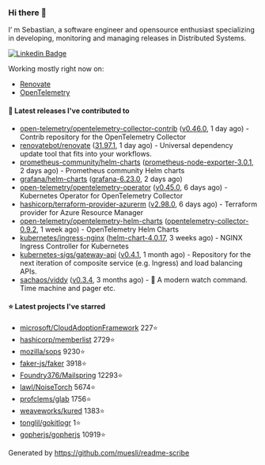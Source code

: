### Hi there 👋

I’ m Sebastian, a software engineer and opensource enthusiast specializing in developing, monitoring and managing releases in Distributed Systems.

[![Linkedin Badge](https://img.shields.io/badge/-LinkedIn-blue?style=flat&logo=Linkedin&logoColor=white&link=https://www.linkedin.com/in/sebastian-poxhofer/)](https://www.linkedin.com/in/sebastian-poxhofer/)

Working mostly right now on:
- [Renovate](https://github.com/renovatebot/renovate)
- [OpenTelemetry](https://github.com/open-telemetry)



#### 🚀 Latest releases I've contributed to

- [open-telemetry/opentelemetry-collector-contrib](https://github.com/open-telemetry/opentelemetry-collector-contrib) ([v0.46.0](https://github.com/open-telemetry/opentelemetry-collector-contrib/releases/tag/v0.46.0), 1 day ago) - Contrib repository for the OpenTelemetry Collector
- [renovatebot/renovate](https://github.com/renovatebot/renovate) ([31.97.1](https://github.com/renovatebot/renovate/releases/tag/31.97.1), 1 day ago) - Universal dependency update tool that fits into your workflows.
- [prometheus-community/helm-charts](https://github.com/prometheus-community/helm-charts) ([prometheus-node-exporter-3.0.1](https://github.com/prometheus-community/helm-charts/releases/tag/prometheus-node-exporter-3.0.1), 2 days ago) - Prometheus community Helm charts
- [grafana/helm-charts](https://github.com/grafana/helm-charts) ([grafana-6.23.0](https://github.com/grafana/helm-charts/releases/tag/grafana-6.23.0), 2 days ago)
- [open-telemetry/opentelemetry-operator](https://github.com/open-telemetry/opentelemetry-operator) ([v0.45.0](https://github.com/open-telemetry/opentelemetry-operator/releases/tag/v0.45.0), 6 days ago) - Kubernetes Operator for OpenTelemetry Collector
- [hashicorp/terraform-provider-azurerm](https://github.com/hashicorp/terraform-provider-azurerm) ([v2.98.0](https://github.com/hashicorp/terraform-provider-azurerm/releases/tag/v2.98.0), 6 days ago) - Terraform provider for Azure Resource Manager
- [open-telemetry/opentelemetry-helm-charts](https://github.com/open-telemetry/opentelemetry-helm-charts) ([opentelemetry-collector-0.9.2](https://github.com/open-telemetry/opentelemetry-helm-charts/releases/tag/opentelemetry-collector-0.9.2), 1 week ago) - OpenTelemetry Helm Charts
- [kubernetes/ingress-nginx](https://github.com/kubernetes/ingress-nginx) ([helm-chart-4.0.17](https://github.com/kubernetes/ingress-nginx/releases/tag/helm-chart-4.0.17), 3 weeks ago) - NGINX Ingress Controller for Kubernetes
- [kubernetes-sigs/gateway-api](https://github.com/kubernetes-sigs/gateway-api) ([v0.4.1](https://github.com/kubernetes-sigs/gateway-api/releases/tag/v0.4.1), 1 month ago) - Repository for the next iteration of composite service (e.g. Ingress) and load balancing APIs.
- [sachaos/viddy](https://github.com/sachaos/viddy) ([v0.3.4](https://github.com/sachaos/viddy/releases/tag/v0.3.4), 3 months ago) - 👀 A modern watch command. Time machine and pager etc.

#### ⭐ Latest projects I've starred

- [microsoft/CloudAdoptionFramework](https://github.com/microsoft/CloudAdoptionFramework}) 227⭐
- [hashicorp/memberlist](https://github.com/hashicorp/memberlist}) 2729⭐
- [mozilla/sops](https://github.com/mozilla/sops}) 9230⭐
- [faker-js/faker](https://github.com/faker-js/faker}) 3918⭐
- [Foundry376/Mailspring](https://github.com/Foundry376/Mailspring}) 12293⭐
- [lawl/NoiseTorch](https://github.com/lawl/NoiseTorch}) 5674⭐
- [profclems/glab](https://github.com/profclems/glab}) 1756⭐
- [weaveworks/kured](https://github.com/weaveworks/kured}) 1383⭐
- [tonglil/gokitlogr](https://github.com/tonglil/gokitlogr}) 1⭐
- [gopherjs/gopherjs](https://github.com/gopherjs/gopherjs}) 10919⭐



Generated by https://github.com/muesli/readme-scribe

